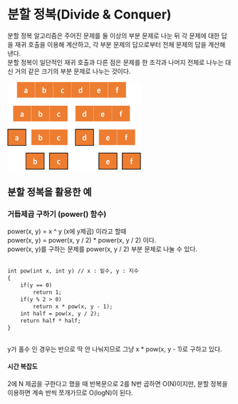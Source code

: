 # 분할 정복(Divide & Conquer)
분할 정복 알고리즘은 주어진 문제를 둘 이상의 부분 문제로 나눈 뒤 각 문제에 대한 답을 재귀 호출을 이용해 계산하고, 각 부분 문제의 답으로부터 전체 문제의 답을 계산해 낸다.  
분할 정복이 일단적인 재귀 호출과 다른 점은 문제를 한 조각과 나머지 전체로 나누는 대신 거의 같은 크기의 부분 문제로 나누는 것이다.
            
<img src="img.png" width="300px" height="200px"></img>

## 분할 정복을 활용한 예
### 거듭제곱 구하기 (power() 함수)
power(x, y) = x ^ y (x에 y제곱) 이라고 할때  
power(x, y) = power(x, y / 2) * power(x, y / 2) 이다.  
power(x, y)를 구하는 문제를 power(x, y / 2) 부분 문제로 나눌 수 있다.

<pre>
<code>
int pow(int x, int y) // x : 밑수, y : 지수
{
	if(y == 0)
		return 1;
	if(y % 2 > 0)
		return x * pow(x, y - 1);
	int half = pow(x, y / 2);
	return half * half;
}
</code>
</pre>

y가 홀수 인 경우는 반으로 딱 안 나눠지므로 그냥 x * pow(x, y - 1)로 구하고 있다.
#### 시간 복잡도   
2에 N 제곱을 구한다고 했을 때 반복문으로 2를 N번 곱하면 O(N)이지만, 분할 정복을 이용하면 계속 반씩 쪼개가므로 O(logN)이 된다.
